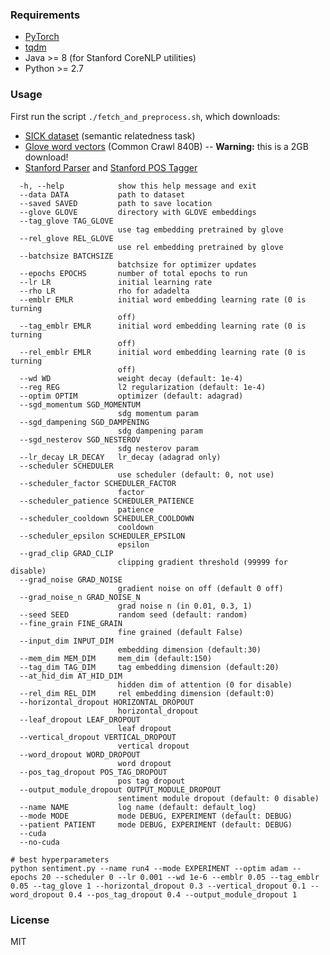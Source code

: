 
### Requirements
- [PyTorch](http://pytorch.org/)
- [tqdm](https://github.com/tqdm/tqdm)
- Java >= 8 (for Stanford CoreNLP utilities)
- Python >= 2.7

### Usage
First run the script `./fetch_and_preprocess.sh`, which downloads:
  - [SICK dataset](http://alt.qcri.org/semeval2014/task1/index.php?id=data-and-tools) (semantic relatedness task)
  - [Glove word vectors](http://nlp.stanford.edu/projects/glove/) (Common Crawl 840B) -- **Warning:** this is a 2GB download!
  - [Stanford Parser](http://nlp.stanford.edu/software/lex-parser.shtml) and [Stanford POS Tagger](http://nlp.stanford.edu/software/tagger.shtml)


```
  -h, --help            show this help message and exit
  --data DATA           path to dataset
  --saved SAVED         path to save location
  --glove GLOVE         directory with GLOVE embeddings
  --tag_glove TAG_GLOVE
                        use tag embedding pretrained by glove
  --rel_glove REL_GLOVE
                        use rel embedding pretrained by glove
  --batchsize BATCHSIZE
                        batchsize for optimizer updates
  --epochs EPOCHS       number of total epochs to run
  --lr LR               initial learning rate
  --rho LR              rho for adadelta
  --emblr EMLR          initial word embedding learning rate (0 is turning
                        off)
  --tag_emblr EMLR      initial word embedding learning rate (0 is turning
                        off)
  --rel_emblr EMLR      initial word embedding learning rate (0 is turning
                        off)
  --wd WD               weight decay (default: 1e-4)
  --reg REG             l2 regularization (default: 1e-4)
  --optim OPTIM         optimizer (default: adagrad)
  --sgd_momentum SGD_MOMENTUM
                        sdg momentum param
  --sgd_dampening SGD_DAMPENING
                        sdg dampening param
  --sgd_nesterov SGD_NESTEROV
                        sdg nesterov param
  --lr_decay LR_DECAY   lr_decay (adagrad only)
  --scheduler SCHEDULER
                        use scheduler (default: 0, not use)
  --scheduler_factor SCHEDULER_FACTOR
                        factor
  --scheduler_patience SCHEDULER_PATIENCE
                        patience
  --scheduler_cooldown SCHEDULER_COOLDOWN
                        cooldown
  --scheduler_epsilon SCHEDULER_EPSILON
                        epsilon
  --grad_clip GRAD_CLIP
                        clipping gradient threshold (99999 for disable)
  --grad_noise GRAD_NOISE
                        gradient noise on off (default 0 off)
  --grad_noise_n GRAD_NOISE_N
                        grad noise n (in 0.01, 0.3, 1)
  --seed SEED           random seed (default: random)
  --fine_grain FINE_GRAIN
                        fine grained (default False)
  --input_dim INPUT_DIM
                        embedding dimension (default:30)
  --mem_dim MEM_DIM     mem_dim (default:150)
  --tag_dim TAG_DIM     tag embedding dimension (default:20)
  --at_hid_dim AT_HID_DIM
                        hidden dim of attention (0 for disable)
  --rel_dim REL_DIM     rel embedding dimension (default:0)
  --horizontal_dropout HORIZONTAL_DROPOUT
                        horizontal_dropout
  --leaf_dropout LEAF_DROPOUT
                        leaf dropout
  --vertical_dropout VERTICAL_DROPOUT
                        vertical dropout
  --word_dropout WORD_DROPOUT
                        word dropout
  --pos_tag_dropout POS_TAG_DROPOUT
                        pos tag dropout
  --output_module_dropout OUTPUT_MODULE_DROPOUT
                        sentiment module dropout (default: 0 disable)
  --name NAME           log name (default: default_log)
  --mode MODE           mode DEBUG, EXPERIMENT (default: DEBUG)
  --patient PATIENT     mode DEBUG, EXPERIMENT (default: DEBUG)
  --cuda
  --no-cuda

```

```
# best hyperparameters
python sentiment.py --name run4 --mode EXPERIMENT --optim adam --epochs 20 --scheduler 0 --lr 0.001 --wd 1e-6 --emblr 0.05 --tag_emblr 0.05 --tag_glove 1 --horizontal_dropout 0.3 --vertical_dropout 0.1 --word_dropout 0.4 --pos_tag_dropout 0.4 --output_module_dropout 1
```

### License
MIT
